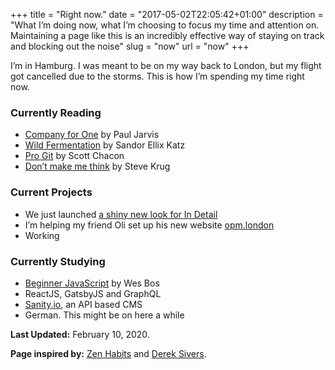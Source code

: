 +++
title = "Right now."
date = "2017-05-02T22:05:42+01:00"
description = "What I’m doing now, what I’m choosing to focus my time and attention on. Maintaining a page like this is an incredibly effective way of staying on track and blocking out the noise"
slug = "now"
url = "now"
+++

I’m in Hamburg. I was meant to be on my way back to London, but my flight got cancelled due to the storms. This is how I’m spending my time right now.

### Currently Reading

- [Company for One](https://www.goodreads.com/book/show/37570605-company-of-one) by Paul Jarvis
- [Wild Fermentation](https://www.goodreads.com/book/show/109800.Wild_Fermentation?ac=1&from_search=true&qid=lMMKTFuhua&rank=1) by Sandor Ellix Katz
- [Pro Git](https://www.goodreads.com/book/show/6518085-pro-git) by Scott Chacon
- [Don’t make me think](https://www.goodreads.com/book/show/41009404-dont-make-me-think) by Steve Krug

### Current Projects

- We just launched [a shiny new look for In Detail](https://indtl.com/)
- I’m helping my friend Oli set up his new website [opm.london](https://opm.london/)
- Working

### Currently Studying

- [Beginner JavaScript](https://beginnerjavascript.com/) by Wes Bos
- ReactJS, GatsbyJS and GraphQL
- [Sanity.io](https://www.sanity.io/), an API based CMS
- German. This might be on here a while

**Last Updated:** February 10, 2020.

**Page inspired by:** [Zen Habits](https://zenhabits.net/now/) and [Derek Sivers](https://nownownow.com/about).
